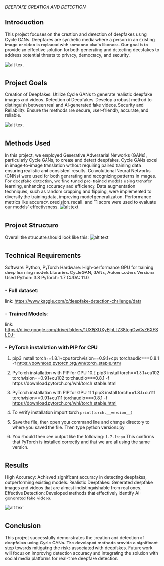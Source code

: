  _DEEPFAKE CREATION AND DETECTION_
## Introduction
This project focuses on the creation and detection of deepfakes using Cycle GANs. Deepfakes are synthetic media where a person in an existing image or video is replaced with someone else's likeness. Our goal is to provide an effective solution for both generating and detecting deepfakes to address potential threats to privacy, democracy, and security.

![alt text](
https://github.com/Charan1kh/Deepfake-Creation-Detection/blob/main/github_assets/imgs/Aboutpg.png?raw=true)
#
## Project Goals
Creation of Deepfakes: Utilize Cycle GANs to generate realistic deepfake images and videos.
Detection of Deepfakes: Develop a robust method to distinguish between real and AI-generated fake videos.
Security and Reliability: Ensure the methods are secure, user-friendly, accurate, and reliable.

![alt text](
https://github.com/Charan1kh/Deepfake-Creation-Detection/blob/main/github_assets/imgs/ProposedModel.png?raw=true)
#
## Methods Used
In this project, we employed Generative Adversarial Networks (GANs), particularly Cycle GANs, to create and detect deepfakes. Cycle GANs excel in image-to-image translation without requiring paired training data, ensuring realistic and consistent results. Convolutional Neural Networks (CNNs) were used for both generating and recognizing patterns in images. For deepfake detection, we fine-tuned pre-trained models using transfer learning, enhancing accuracy and efficiency. Data augmentation techniques, such as random cropping and flipping, were implemented to diversify the training data, improving model generalization. Performance metrics like accuracy, precision, recall, and F1 score were used to evaluate our models' effectiveness.
![alt text](https://github.com/Charan1kh/Deepfake-Creation-Detection/blob/main/github_assets/imgs/SystemArchitecture.png?raw=true)
#
## Project Structure
Overall the strucutre should look like this:
![alt text](
https://github.com/Charan1kh/Deepfake-Creation-Detection/blob/main/github_assets/imgs/ProjectStructure.png?raw=true)
#
## Technical Requirements
Software: Python, PyTorch
Hardware: High-performance GPU for training deep learning models
Libraries: CycleGAN, GANs, Autoencoders
Versions Used
Python: 3.8
PyTorch: 1.7
CUDA: 11.0


### - Full dataset: 
link: https://www.kaggle.com/c/deepfake-detection-challenge/data

### - Trained Models:
link: https://drive.google.com/drive/folders/1UX8jXUXyEjhLLZ38tcgOwGsZ6XFSLDJ-

### - PyTorch installation with PIP for CPU
1. pip3 install torch==1.8.1+cpu torchvision==0.9.1+cpu
torchaudio===0.8.1 -f
https://download.pytorch.org/whl/torch_stable.html
2. PyTorch installation with PIP for GPU 10.2
pip3 install torch==1.8.1+cu102 torchvision==0.9.1+cu102
torchaudio===0.8.1 -f https://download.pytorch.org/whl/torch_stable.html

3. PyTorch installation with PIP for GPU 11.1
pip3 install torch==1.8.1+cu111 torchvision==0.9.1+cu111
torchaudio===0.8.1 -f https://download.pytorch.org/whl/torch_stable.html

4. To verify installation
import torch
```print(torch.__version__)```

5. Save the file, then open your command line and change directory to where you saved the file. Then type python versions.py

6. You should then see output like the following: ```1.7.1+cpu```
This confirms that PyTorch is installed correctly and that we are all using the same version.
#
## Results
High Accuracy: Achieved significant accuracy in detecting deepfakes, outperforming existing models.
Realistic Deepfakes: Generated deepfake images and videos that are almost indistinguishable from real ones.
Effective Detection: Developed methods that effectively identify AI-generated fake videos.


![alt text](
https://github.com/Charan1kh/Deepfake-Creation-Detection/blob/main/github_assets/imgs/detectionpg.png?raw=true)
#
## Conclusion
This project successfully demonstrates the creation and detection of deepfakes using Cycle GANs. The developed methods provide a significant step towards mitigating the risks associated with deepfakes. Future work will focus on improving detection accuracy and integrating the solution with social media platforms for real-time deepfake detection.
